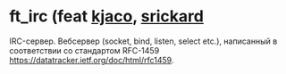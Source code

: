 # ft_irc (feat [kjaco](https://github.com/Georgy-Smirnov), [srickard](https://github.com/daria-dasha)
IRC-сервер. 
Вебсервер (socket, bind, listen, select etc.), написанный в соответствии со стандартом RFC-1459 https://datatracker.ietf.org/doc/html/rfc1459.
